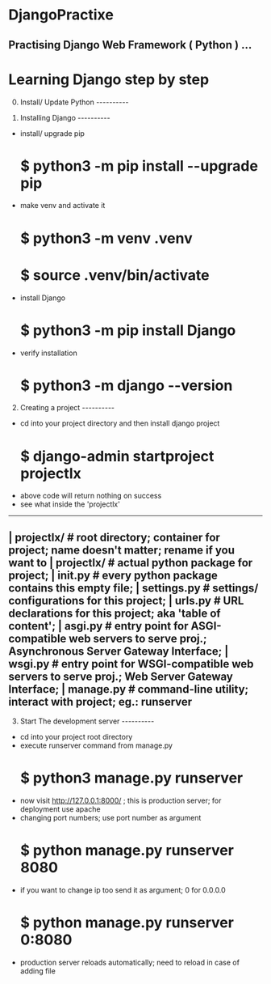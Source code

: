 # DjangoPractixe
Practising Django Web Framework ( Python ) ... 
---
# Learning Django step by step

0. Install/ Update Python ----------

1. Installing Django ----------
- install/ upgrade pip 
	# $ python3 -m pip install --upgrade pip
- make venv and activate it
	# $ python3 -m venv .venv
	# $ source .venv/bin/activate
- install Django
	# $ python3 -m pip install Django
- verify installation
	# $ python3 -m django --version

2. Creating a project ----------
- cd into your project directory and then install django project
	# $ django-admin startproject projectlx
- above code will return nothing on success
- see what inside the 'projectlx'
--------------------------------
| projectlx/		# root directory; container for project; name doesn't matter; rename if you want to
    | projectlx/	# actual python package for project; 
        | __init__.py		# every python package contains this empty file;
        | settings.py		# settings/ configurations for this project;
        | urls.py		# URL declarations for this project; aka 'table of content'; 
        | asgi.py		# entry point for ASGI-compatible web servers to serve proj.; Asynchronous Server Gateway Interface;
        | wsgi.py		# entry point for WSGI-compatible web servers to serve proj.; Web Server Gateway Interface;
    | manage.py		# command-line utility; interact with project; eg.: runserver
---------------------------------

3. Start The development server ----------
- cd into your project root directory
- execute runserver command from manage.py
	# $ python3 manage.py runserver
- now visit http://127.0.0.1:8000/ ; this is production server; for deployment use apache
- changing port numbers; use port number as argument
	# $ python manage.py runserver 8080
- if you want to change ip too send it as argument; 0 for 0.0.0.0
	# $ python manage.py runserver 0:8080
- production server reloads automatically; need to reload in case of adding file
